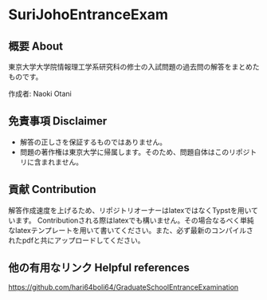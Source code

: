 # SuriJohoEntranceExam
## 概要 About
東京大学大学院情報理工学系研究科の修士の入試問題の過去問の解答をまとめたものです。

作成者: Naoki Otani

## 免責事項 Disclaimer
- 解答の正しさを保証するものではありません。
- 問題の著作権は東京大学に帰属します。そのため、問題自体はこのリポジトリに含まれません。

## 貢献 Contribution
解答作成速度を上げるため、リポジトリオーナーはlatexではなくTypstを用いています。
Contributionされる際はlatexでも構いません。その場合なるべく単純なlatexテンプレートを用いて書いてください。また、必ず最新のコンパイルされたpdfと共にアップロードしてください。

## 他の有用なリンク Helpful references
https://github.com/hari64boli64/GraduateSchoolEntranceExamination
